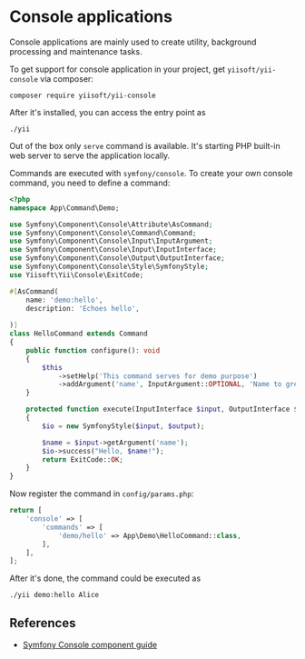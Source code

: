 # Console applications

Console applications are mainly used to create utility, background processing and maintenance tasks.

To get support for console application in your project, get `yiisoft/yii-console` via composer:


```
composer require yiisoft/yii-console
```

After it's installed, you can access the entry point as

```
./yii
```

Out of the box only `serve` command is available. It's starting PHP built-in web server to serve the application locally.

Commands are executed with `symfony/console`. To create your own console command, you need to define a command:

```php
<?php
namespace App\Command\Demo;

use Symfony\Component\Console\Attribute\AsCommand;
use Symfony\Component\Console\Command\Command;
use Symfony\Component\Console\Input\InputArgument;
use Symfony\Component\Console\Input\InputInterface;
use Symfony\Component\Console\Output\OutputInterface;
use Symfony\Component\Console\Style\SymfonyStyle;
use Yiisoft\Yii\Console\ExitCode;

#[AsCommand(
    name: 'demo:hello',
    description: 'Echoes hello',
    
)]
class HelloCommand extends Command
{   
    public function configure(): void
    {
        $this            
            ->setHelp('This command serves for demo purpose')
            ->addArgument('name', InputArgument::OPTIONAL, 'Name to greet', 'anonymous');
    }

    protected function execute(InputInterface $input, OutputInterface $output): int
    {
        $io = new SymfonyStyle($input, $output);

        $name = $input->getArgument('name');
        $io->success("Hello, $name!");
        return ExitCode::OK;
    }
}
```

Now register the command in `config/params.php`:

```php
return [
    'console' => [
        'commands' => [
            'demo/hello' => App\Demo\HelloCommand::class,
        ],
    ],    
];
```

After it's done, the command could be executed as

```
./yii demo:hello Alice
```


## References

- [Symfony Console component guide](https://symfony.com/doc/current/components/console.html)
